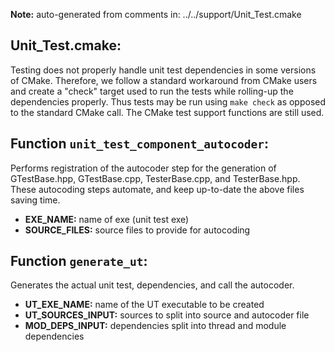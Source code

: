 **Note:** auto-generated from comments in: ../../support/Unit_Test.cmake

## Unit_Test.cmake:

Testing does not properly handle unit test dependencies in some versions of CMake. Therefore,
we follow a standard workaround from CMake users and create a "check" target used to run the
tests while rolling-up the dependencies properly. Thus tests may be run using `make check` as
opposed to the standard CMake call. The CMake test support functions are still used.



## Function `unit_test_component_autocoder`:

Performs registration of the autocoder step for the generation of GTestBase.hpp, GTestBase.cpp,
TesterBase.cpp, and TesterBase.hpp. These autocoding steps automate, and keep up-to-date the
above files saving time.

- **EXE_NAME:** name of exe (unit test exe)
- **SOURCE_FILES:** source files to provide for autocoding


## Function `generate_ut`:

Generates the actual unit test, dependencies, and call the autocoder.

- **UT_EXE_NAME:** name of the UT executable to be created
- **UT_SOURCES_INPUT:** sources to split into source and autocoder file
- **MOD_DEPS_INPUT:** dependencies split into thread and module dependencies


